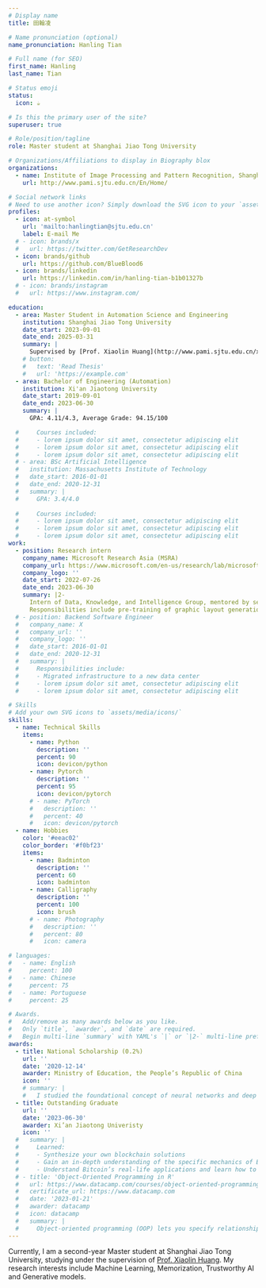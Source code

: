 ```yaml
---
# Display name
title: 田翰凌

# Name pronunciation (optional)
name_pronunciation: Hanling Tian

# Full name (for SEO)
first_name: Hanling
last_name: Tian

# Status emoji
status:
  icon: ☕️

# Is this the primary user of the site?
superuser: true

# Role/position/tagline
role: Master student at Shanghai Jiao Tong University

# Organizations/Affiliations to display in Biography blox
organizations:
  - name: Institute of Image Processing and Pattern Recognition, Shanghai Jiao Tong University
    url: http://www.pami.sjtu.edu.cn/En/Home/

# Social network links
# Need to use another icon? Simply download the SVG icon to your `assets/media/icons/` folder.
profiles:
  - icon: at-symbol
    url: 'mailto:hanlingtian@sjtu.edu.cn'
    label: E-mail Me
  # - icon: brands/x
  #   url: https://twitter.com/GetResearchDev
  - icon: brands/github
    url: https://github.com/BlueBlood6
  - icon: brands/linkedin
    url: https://linkedin.com/in/hanling-tian-b1b01327b
  # - icon: brands/instagram
  #   url: https://www.instagram.com/

education:
  - area: Master Student in Automation Science and Engineering
    institution: Shanghai Jiao Tong University
    date_start: 2023-09-01
    date_end: 2025-03-31
    summary: |
      Supervised by [Prof. Xiaolin Huang](http://www.pami.sjtu.edu.cn/xiaolin).
    # button:
    #   text: 'Read Thesis'
    #   url: 'https://example.com'
  - area: Bachelor of Engineering (Automation)
    institution: Xi'an Jiaotong University
    date_start: 2019-09-01
    date_end: 2023-06-30
    summary: |
      GPA: 4.11/4.3, Average Grade: 94.15/100

  #     Courses included:
  #     - lorem ipsum dolor sit amet, consectetur adipiscing elit
  #     - lorem ipsum dolor sit amet, consectetur adipiscing elit
  #     - lorem ipsum dolor sit amet, consectetur adipiscing elit
  # - area: BSc Artificial Intelligence
  #   institution: Massachusetts Institute of Technology
  #   date_start: 2016-01-01
  #   date_end: 2020-12-31
  #   summary: |
  #     GPA: 3.4/4.0
      
  #     Courses included:
  #     - lorem ipsum dolor sit amet, consectetur adipiscing elit
  #     - lorem ipsum dolor sit amet, consectetur adipiscing elit
  #     - lorem ipsum dolor sit amet, consectetur adipiscing elit
work:
  - position: Research intern
    company_name: Microsoft Research Asia (MSRA)
    company_url: https://www.microsoft.com/en-us/research/lab/microsoft-research-asia/
    company_logo: ''
    date_start: 2022-07-26
    date_end: 2023-06-30
    summary: |2-
      Intern of Data, Knowledge, and Intelligence Group, mentored by senior researcher [Shizhao Sun](https://www.microsoft.com/en-us/research/people/shizsu/). 
      Responsibilities include pre-training of graphic layout generation and design image generation with text constrains.
  # - position: Backend Software Engineer
  #   company_name: X
  #   company_url: ''
  #   company_logo: ''
  #   date_start: 2016-01-01
  #   date_end: 2020-12-31
  #   summary: |
  #     Responsibilities include:
  #     - Migrated infrastructure to a new data center
  #     - lorem ipsum dolor sit amet, consectetur adipiscing elit
  #     - lorem ipsum dolor sit amet, consectetur adipiscing elit

# Skills
# Add your own SVG icons to `assets/media/icons/`
skills:
  - name: Technical Skills
    items:
      - name: Python
        description: ''
        percent: 90
        icon: devicon/python
      - name: Pytorch
        description: ''
        percent: 95
        icon: devicon/pytorch
      # - name: PyTorch
      #   description: ''
      #   percent: 40
      #   icon: devicon/pytorch
  - name: Hobbies
    color: '#eeac02'
    color_border: '#f0bf23'
    items:
      - name: Badminton
        description: ''
        percent: 60
        icon: badminton
      - name: Calligraphy
        description: ''
        percent: 100
        icon: brush
      # - name: Photography
      #   description: ''
      #   percent: 80
      #   icon: camera

# languages:
#   - name: English
#     percent: 100
#   - name: Chinese
#     percent: 75
#   - name: Portuguese
#     percent: 25

# Awards.
#   Add/remove as many awards below as you like.
#   Only `title`, `awarder`, and `date` are required.
#   Begin multi-line `summary` with YAML's `|` or `|2-` multi-line prefix and indent 2 spaces below.
awards:
  - title: National Scholarship (0.2%)
    url: ''
    date: '2020-12-14'
    awarder: Ministry of Education, the People’s Republic of China
    icon: ''
    # summary: |
    #   I studied the foundational concept of neural networks and deep learning. By the end, I was familiar with the significant technological trends driving the rise of deep learning; build, train, and apply fully connected deep neural networks; implement efficient (vectorized) neural networks; identify key parameters in a neural network’s architecture; and apply deep learning to your own applications.
  - title: Outstanding Graduate
    url: ''
    date: '2023-06-30'
    awarder: Xi’an Jiaotong Univeristy
    icon: ''
  #   summary: |
  #     Learned:
  #     - Synthesize your own blockchain solutions
  #     - Gain an in-depth understanding of the specific mechanics of Bitcoin
  #     - Understand Bitcoin’s real-life applications and learn how to attack and destroy Bitcoin, Ethereum, smart contracts and Dapps, and alternatives to Bitcoin’s Proof-of-Work consensus algorithm
  # - title: 'Object-Oriented Programming in R'
  #   url: https://www.datacamp.com/courses/object-oriented-programming-with-s3-and-r6-in-r
  #   certificate_url: https://www.datacamp.com
  #   date: '2023-01-21'
  #   awarder: datacamp
  #   icon: datacamp
  #   summary: |
  #     Object-oriented programming (OOP) lets you specify relationships between functions and the objects that they can act on, helping you manage complexity in your code. This is an intermediate level course, providing an introduction to OOP, using the S3 and R6 systems. S3 is a great day-to-day R programming tool that simplifies some of the functions that you write. R6 is especially useful for industry-specific analyses, working with web APIs, and building GUIs.
---
```


Currently, I am a second-year Master student at Shanghai Jiao Tong University, studying under the supervision of [Prof. Xiaolin Huang](http://www.pami.sjtu.edu.cn/xiaolin). My research interests include Machine Learning, Memorization, Trustworthy AI and Generative models.
